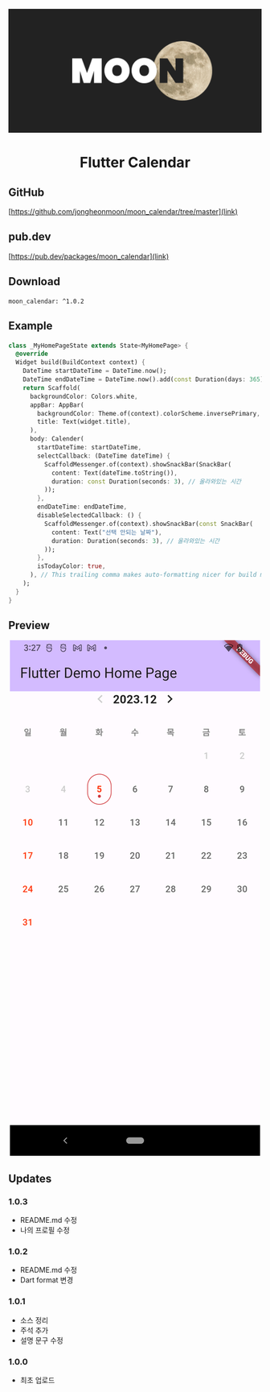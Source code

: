 <p align="center">
  <img src="https://raw.githubusercontent.com/jongheonmoon/moon_calendar/master/preview/my.png" />
</p>
 
<h1 align="center">Flutter Calendar</h1>

## GitHub

[https://github.com/jongheonmoon/moon_calendar/tree/master](link)

## pub.dev

[https://pub.dev/packages/moon_calendar](link)

## Download

```
moon_calendar: ^1.0.2
```

## Example

```dart
class _MyHomePageState extends State<MyHomePage> {
  @override
  Widget build(BuildContext context) {
    DateTime startDateTime = DateTime.now();
    DateTime endDateTime = DateTime.now().add(const Duration(days: 365));
    return Scaffold(
      backgroundColor: Colors.white,
      appBar: AppBar(
        backgroundColor: Theme.of(context).colorScheme.inversePrimary,
        title: Text(widget.title),
      ),
      body: Calender(
        startDateTime: startDateTime,
        selectCallback: (DateTime dateTime) {
          ScaffoldMessenger.of(context).showSnackBar(SnackBar(
            content: Text(dateTime.toString()),
            duration: const Duration(seconds: 3), // 올라와있는 시간
          ));
        },
        endDateTime: endDateTime,
        disableSelectedCallback: () {
          ScaffoldMessenger.of(context).showSnackBar(const SnackBar(
            content: Text("선택 안되는 날짜"),
            duration: Duration(seconds: 3), // 올라와있는 시간
          ));
        },
        isTodayColor: true,
      ), // This trailing comma makes auto-formatting nicer for build methods.
    );
  }
}
```
 
## Preview

<p align="center">
  <img src="https://github.com/jongheonmoon/moon_calendar/blob/master/preview/preview1.png?raw=true" />
</p>
 
 
## Updates

### 1.0.3

- README.md 수정
- 나의 프로필 수정

### 1.0.2

- README.md 수정
- Dart format 변경

### 1.0.1

- 소스 정리
- 주석 추가
- 설명 문구 수정

### 1.0.0

 - 최초 업로드

